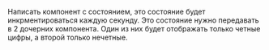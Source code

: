  Написать компонент с состоянием, это состояние будет инкрментироваться каждую секунду. Это состояние нужно передавать в 2 дочерних компонента. Один из них будет отображать только четные цифры, а второй только нечетные.
